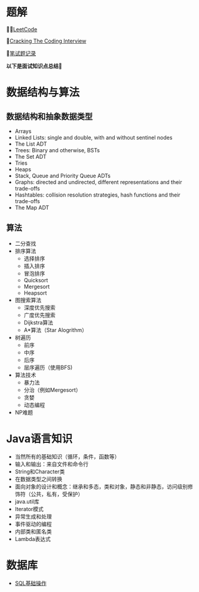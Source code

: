 # 题解

:ok_woman:[LeetCode](https://github.com/ericlan77/CS-LearningNote/tree/master/InterviewNote/LeetCode)  

:cop:[Cracking The Coding Interview](https://github.com/ericlan77/CS-LearningNote/tree/master/InterviewNote/Craking%20The%20Coding%20Interview)  

:hear_no_evil:[笔试题记录](https://github.com/ericlan77/CS-LearningNote/tree/master/InterviewNote/Online%20Judge%20Exams)

**以下是面试知识点总结:feet:**
# 数据结构与算法
## 数据结构和抽象数据类型
- Arrays
- Linked Lists: single and double, with and without sentinel nodes
- The List ADT
- Trees: Binary and otherwise, BSTs
- The Set ADT
- Tries
- Heaps
- Stack, Queue and Priority Queue ADTs
- Graphs: directed and undirected, different representations and their trade-offs
- Hashtables: collision resolution strategies, hash functions and their trade-offs
- The Map ADT

## 算法
- 二分查找
- 排序算法 
	- 选择排序
	- 插入排序
	- 冒泡排序
	- Quicksort
	- Mergesort
	- Heapsort
- 图搜索算法
	- 深度优先搜索
	- 广度优先搜索
	- Dijkstra算法
	- A*算法（Star Alogrithm）
- 树遍历
	- 前序
	- 中序
	- 后序
	- 层序遍历（使用BFS)
- 算法技术
	- 暴力法
	- 分治（例如Mergesort）
	- 贪婪
	- 动态编程
- NP难题

# Java语言知识
- 当然所有的基础知识（循环，条件，函数等）
- 输入和输出：来自文件和命令行
- String和Character类
- 在数据类型之间转换
- 面向对象的设计和概念：继承和多态，类和对象，静态和非静态，访问级别修饰符（公共，私有，受保护）
- java.util库
- Iterator模式
- 异常生成和处理
- 事件驱动的编程
- 内部类和匿名类
- Lambda表达式

# 数据库
- [SQL基础操作](https://github.com/ericlan77/CS-LearningNote/blob/master/InterviewNote/%E6%95%B0%E6%8D%AE%E5%BA%93/SQL%E5%9F%BA%E6%9C%AC%E6%93%8D%E4%BD%9C.md)
